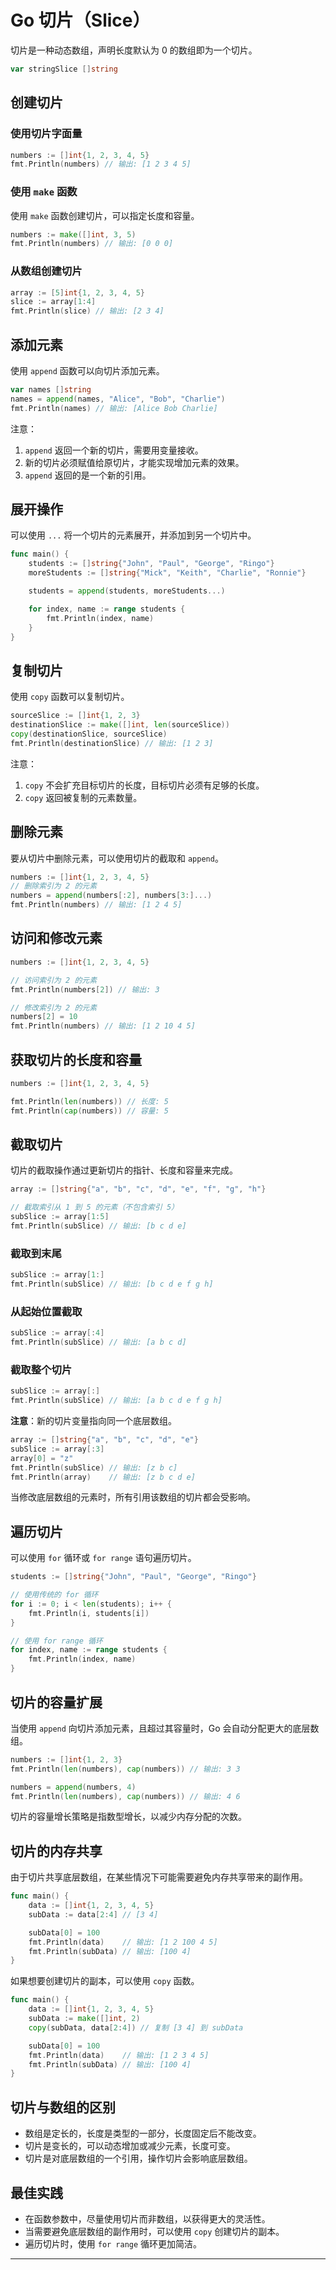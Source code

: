 # Go 切片（Slice）

切片是一种动态数组，声明长度默认为 0 的数组即为一个切片。

```go
var stringSlice []string
```

## 创建切片

### 使用切片字面量

```go
numbers := []int{1, 2, 3, 4, 5}
fmt.Println(numbers) // 输出: [1 2 3 4 5]
```

### 使用 `make` 函数

使用 `make` 函数创建切片，可以指定长度和容量。

```go
numbers := make([]int, 3, 5)
fmt.Println(numbers) // 输出: [0 0 0]
```

### 从数组创建切片

```go
array := [5]int{1, 2, 3, 4, 5}
slice := array[1:4]
fmt.Println(slice) // 输出: [2 3 4]
```

## 添加元素

使用 `append` 函数可以向切片添加元素。

```go
var names []string
names = append(names, "Alice", "Bob", "Charlie")
fmt.Println(names) // 输出: [Alice Bob Charlie]
```

注意：

1. `append` 返回一个新的切片，需要用变量接收。
2. 新的切片必须赋值给原切片，才能实现增加元素的效果。
3. `append` 返回的是一个新的引用。

## 展开操作

可以使用 `...` 将一个切片的元素展开，并添加到另一个切片中。

```go
func main() {
    students := []string{"John", "Paul", "George", "Ringo"}
    moreStudents := []string{"Mick", "Keith", "Charlie", "Ronnie"}

    students = append(students, moreStudents...)

    for index, name := range students {
        fmt.Println(index, name)
    }
}
```

## 复制切片

使用 `copy` 函数可以复制切片。

```go
sourceSlice := []int{1, 2, 3}
destinationSlice := make([]int, len(sourceSlice))
copy(destinationSlice, sourceSlice)
fmt.Println(destinationSlice) // 输出: [1 2 3]
```

注意：

1. `copy` 不会扩充目标切片的长度，目标切片必须有足够的长度。
2. `copy` 返回被复制的元素数量。

## 删除元素

要从切片中删除元素，可以使用切片的截取和 `append`。

```go
numbers := []int{1, 2, 3, 4, 5}
// 删除索引为 2 的元素
numbers = append(numbers[:2], numbers[3:]...)
fmt.Println(numbers) // 输出: [1 2 4 5]
```

## 访问和修改元素

```go
numbers := []int{1, 2, 3, 4, 5}

// 访问索引为 2 的元素
fmt.Println(numbers[2]) // 输出: 3

// 修改索引为 2 的元素
numbers[2] = 10
fmt.Println(numbers) // 输出: [1 2 10 4 5]
```

## 获取切片的长度和容量

```go
numbers := []int{1, 2, 3, 4, 5}

fmt.Println(len(numbers)) // 长度: 5
fmt.Println(cap(numbers)) // 容量: 5
```

## 截取切片

切片的截取操作通过更新切片的指针、长度和容量来完成。

```go
array := []string{"a", "b", "c", "d", "e", "f", "g", "h"}

// 截取索引从 1 到 5 的元素（不包含索引 5）
subSlice := array[1:5]
fmt.Println(subSlice) // 输出: [b c d e]
```

### 截取到末尾

```go
subSlice := array[1:]
fmt.Println(subSlice) // 输出: [b c d e f g h]
```

### 从起始位置截取

```go
subSlice := array[:4]
fmt.Println(subSlice) // 输出: [a b c d]
```

### 截取整个切片

```go
subSlice := array[:]
fmt.Println(subSlice) // 输出: [a b c d e f g h]
```

**注意**：新的切片变量指向同一个底层数组。

```go
array := []string{"a", "b", "c", "d", "e"}
subSlice := array[:3]
array[0] = "z"
fmt.Println(subSlice) // 输出: [z b c]
fmt.Println(array)    // 输出: [z b c d e]
```

当修改底层数组的元素时，所有引用该数组的切片都会受影响。

## 遍历切片

可以使用 `for` 循环或 `for range` 语句遍历切片。

```go
students := []string{"John", "Paul", "George", "Ringo"}

// 使用传统的 for 循环
for i := 0; i < len(students); i++ {
    fmt.Println(i, students[i])
}

// 使用 for range 循环
for index, name := range students {
    fmt.Println(index, name)
}
```

## 切片的容量扩展

当使用 `append` 向切片添加元素，且超过其容量时，Go 会自动分配更大的底层数组。

```go
numbers := []int{1, 2, 3}
fmt.Println(len(numbers), cap(numbers)) // 输出: 3 3

numbers = append(numbers, 4)
fmt.Println(len(numbers), cap(numbers)) // 输出: 4 6
```

切片的容量增长策略是指数型增长，以减少内存分配的次数。

## 切片的内存共享

由于切片共享底层数组，在某些情况下可能需要避免内存共享带来的副作用。

```go
func main() {
    data := []int{1, 2, 3, 4, 5}
    subData := data[2:4] // [3 4]

    subData[0] = 100
    fmt.Println(data)    // 输出: [1 2 100 4 5]
    fmt.Println(subData) // 输出: [100 4]
}
```

如果想要创建切片的副本，可以使用 `copy` 函数。

```go
func main() {
    data := []int{1, 2, 3, 4, 5}
    subData := make([]int, 2)
    copy(subData, data[2:4]) // 复制 [3 4] 到 subData

    subData[0] = 100
    fmt.Println(data)    // 输出: [1 2 3 4 5]
    fmt.Println(subData) // 输出: [100 4]
}
```

## 切片与数组的区别

- 数组是定长的，长度是类型的一部分，长度固定后不能改变。
- 切片是变长的，可以动态增加或减少元素，长度可变。
- 切片是对底层数组的一个引用，操作切片会影响底层数组。

## 最佳实践

- 在函数参数中，尽量使用切片而非数组，以获得更大的灵活性。
- 当需要避免底层数组的副作用时，可以使用 `copy` 创建切片的副本。
- 遍历切片时，使用 `for range` 循环更加简洁。

---
